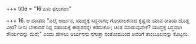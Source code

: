 +++
title = "16 ಏಳು ಫಲುಗುಣ"

+++
16. ಆ ದೂತರು "ಎಲೈ ಅರ್ಜುನ, ಯುದ್ಧಕ್ಕೆ ಸಿದ್ಧನಾಗು; ಗೋಪಾಲಕನಾದ ಕೃಷ್ಣನು ಯಾವ ರೀತಿಯ ದೊಡ್ಡ ವೀರ?  ನೀನು ಬೇಕಾದರೆ ನಿನ್ನ ಸಹಾಯಕ್ಕೆ ಈಶ್ವರನನ್ನೇ ಕರೆದುಕೋ; ಚಿಂತೆ ಮಾಡುವುದೇಕೆ? ಯುದ್ಧಕ್ಕೆ ಸಿದ್ಧವಾಗಿ ಶೌರ್ಯವನ್ನು ಮೆರೆ;" ಎಂದು ಹೇಳಲು ಅರ್ಜುನನು  ನಗುತ್ತಾ ಸಂತೋಷದಿಂದ ಅವರಿಗೆ ತಾಂಬೂಲವನ್ನು ಕೊಟ್ಟನು.
